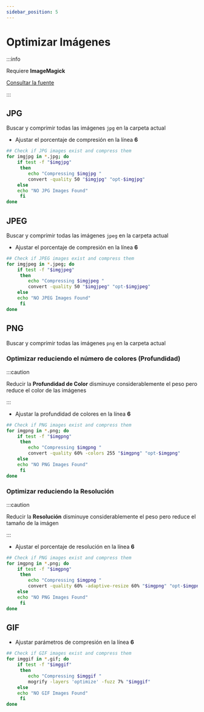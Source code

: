 ```yaml
---
sidebar_position: 5
---
```


# Optimizar Imágenes

:::info

Requiere **ImageMagick**

[Consultar la fuente](https://imagemagick.org/discourse-server/viewtopic.php?t=33432)

:::

## JPG
Buscar y comprimir todas las imágenes `jpg` en la carpeta actual

* Ajustar el porcentaje de compresión en la línea **6**

```bash {6} showLineNumbers
## Check if JPG images exist and compress them
for imgjpg in *.jpg; do
    if test -f "$imgjpg"
     then
        echo "Compressing $imgjpg "
        convert -quality 50 "$imgjpg" "opt-$imgjpg"
    else
    echo "NO JPG Images Found"
     fi
done
```

## JPEG
Buscar y comprimir todas las imágenes `jpeg` en la carpeta actual
* Ajustar el porcentaje de compresión en la línea **6**

```bash {6} showLineNumbers
## Check if JPEG images exist and compress them
for imgjpeg in *.jpeg; do
    if test -f "$imgjpeg"
     then
        echo "Compressing $imgjpeg "
        convert -quality 50 "$imgjpeg" "opt-$imgjpeg"
    else
    echo "NO JPEG Images Found"
     fi
done
```


## PNG
Buscar y comprimir todas las imágenes `png` en la carpeta actual

### Optimizar reduciendo el número de colores (Profundidad)
:::caution

Reducir la **Profundidad de Color** disminuye considerablemente el peso pero reduce el color de las imágenes

:::
* Ajustar la profundidad de colores en la línea **6**
```bash {6} showLineNumbers
## Check if PNG images exist and compress them
for imgpng in *.png; do
    if test -f "$imgpng"
     then
        echo "Compressing $imgpng "
        convert -quality 60% -colors 255 "$imgpng" "opt-$imgpng"
    else
    echo "NO PNG Images Found"
     fi
done
```


### Optimizar reduciendo la Resolución
:::caution

Reducir la **Resolución** disminuye considerablemente el peso pero reduce el tamaño de la imágen

:::
* Ajustar el porcentaje de resolución en la línea **6**
```bash {6} showLineNumbers
## Check if PNG images exist and compress them
for imgpng in *.png; do
    if test -f "$imgpng"
     then
        echo "Compressing $imgpng "
        convert -quality 60% -adaptive-resize 60% "$imgpng" "opt-$imgpng"
    else
    echo "NO PNG Images Found"
     fi
done
```


## GIF
* Ajustar parámetros de compresión en la línea **6**
```bash {6} showLineNumbers
## Check if GIF images exist and compress them
for imggif in *.gif; do
    if test -f "$imggif"
     then
        echo "Compressing $imggif "
        mogrify -layers 'optimize' -fuzz 7% "$imggif"
    else
    echo "NO GIF Images Found"
     fi
done
```


##